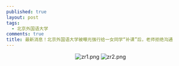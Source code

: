 ```yaml
---
published: true
layout: post
tags:
  - 北京外国语大学
comments: true
title: 最新消息！北京外国语大学被曝光强行给一女同学“补课”后，老师拒绝沟通
---
```

<center>

<img src="https://i.loli.net/2018/09/30/5bb0ccb220b42.png" alt="zr1.png" title="zr1.png" />

<img src="https://i.loli.net/2018/09/30/5bb0ccec9fca7.png" alt="zr2.png" title="zr2.png" />

</center>
